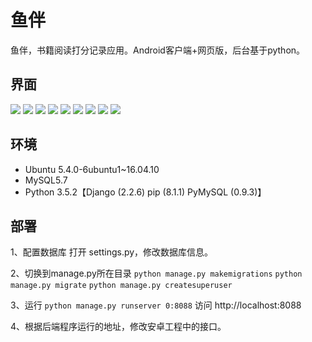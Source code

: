 # 鱼伴
鱼伴，书籍阅读打分记录应用。Android客户端+网页版，后台基于python。

## 界面
![](https://raw.githubusercontent.com/qscdew/yuban/master/images/1.png)
![](https://raw.githubusercontent.com/qscdew/yuban/master/images/2.png)
![](https://raw.githubusercontent.com/qscdew/yuban/master/images/3.png)
![](https://raw.githubusercontent.com/qscdew/yuban/master/images/4.png)
![](https://raw.githubusercontent.com/qscdew/yuban/master/images/5.png)
![](https://raw.githubusercontent.com/qscdew/yuban/master/images/6.png)
![](https://raw.githubusercontent.com/qscdew/yuban/master/images/7.png)
![](https://raw.githubusercontent.com/qscdew/yuban/master/images/8.png)
![](https://raw.githubusercontent.com/qscdew/yuban/master/images/9.png)

## 环境
+ Ubuntu 5.4.0-6ubuntu1~16.04.10
+ MySQL5.7
+ Python 3.5.2【Django (2.2.6) pip (8.1.1) PyMySQL (0.9.3)】

## 部署
1、配置数据库
打开 settings.py，修改数据库信息。

2、切换到manage.py所在目录
`python manage.py makemigrations`
`python manage.py migrate`
`python manage.py createsuperuser`

3、运行
`python manage.py runserver 0:8088`
访问 http://localhost:8088

4、根据后端程序运行的地址，修改安卓工程中的接口。
